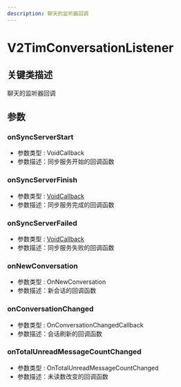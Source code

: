 ```yaml
---
description: 聊天的监听器回调
---
```


# V2TimConversationListener

## 关键类描述

聊天的监听器回调

## 参数

### onSyncServerStart

* 参数类型 : VoidCallback
* 参数描述：同步服务开始的回调函数

### onSyncServerFinish

* 参数类型 : [VoidCallback](https://pub.dev/documentation/tencent\_im\_sdk\_plugin\_platform\_interface/latest/enum\_callbacks/VoidCallback.html)
* 参数描述：同步服务完成的回调函数

### onSyncServerFailed

* 参数类型 : [VoidCallback](https://pub.dev/documentation/tencent\_im\_sdk\_plugin\_platform\_interface/latest/enum\_callbacks/VoidCallback.html)
* 参数描述：同步服务失败的回调函数

### onNewConversation

* 参数类型 : OnNewConversation
* 参数描述：新会话的回调函数

### onConversationChanged

* 参数类型 : OnConversationChangedCallback
* 参数描述：会话刷新的回调函数

### onTotalUnreadMessageCountChanged

* 参数类型 : OnTotalUnreadMessageCountChanged
* 参数描述：未读数改变的回调函数
